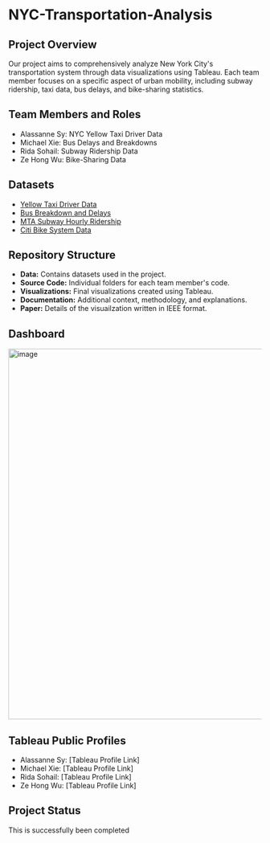 # NYC-Transportation-Analysis



## Project Overview

Our project aims to comprehensively analyze New York City's transportation system through data visualizations using Tableau. Each team member focuses on a specific aspect of urban mobility, including subway ridership, taxi data, bus delays, and bike-sharing statistics.

## Team Members and Roles

- Alassanne Sy: NYC Yellow Taxi Driver Data
- Michael Xie: Bus Delays and Breakdowns
- Rida Sohail: Subway Ridership Data
- Ze Hong Wu: Bike-Sharing Data

## Datasets

- [Yellow Taxi Driver Data](https://data.cityofnewyork.us/Transportation/2020-Yellow-Taxi-Trip-Data/kxp8-n2sj)
- [Bus Breakdown and Delays](https://data.cityofnewyork.us/Transportation/Bus-Breakdown-and-Delays/ez4e-fazm)
- [MTA Subway Hourly Ridership](https://data.ny.gov/Transportation/MTA-Subway-Hourly-Ridership-Beginning-February-202/wujg-7c2s)
- [Citi Bike System Data](https://data.cityofnewyork.us/NYC-BigApps/Citi-Bike-System-Data/vsnr-94wk)



## Repository Structure

- **Data:** Contains datasets used in the project.
- **Source Code:** Individual folders for each team member's code.
- **Visualizations:** Final visualizations created using Tableau.
- **Documentation:** Additional context, methodology, and explanations.
- **Paper:** Details of the visuailzation written in IEEE format.

## Dashboard

<img width="738" alt="image" src="https://github.com/ridasohail92/NYC-Transportation-Analysis/assets/46064961/14e99128-6563-49d8-a492-35c55a6df132">


## Tableau Public Profiles

- Alassanne Sy: [Tableau Profile Link]
- Michael Xie: [Tableau Profile Link]
- Rida Sohail: [Tableau Profile Link]
- Ze Hong Wu: [Tableau Profile Link]

## Project Status

This is successfully been completed

